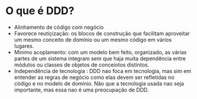 <h1>O que é DDD?</h1>

- Alinhamento de código com negócio
- Favorece reutiçização: os blocos de construção que facilitam aproveitar um mesmo conceito de domínio ou um mesmo código em vários lugares.
- Minimo acoplamento: com um modelo bem feito, organizado, as várias partes de um sistema integram sem que haja muita dependência entre módulos ou classes de objetos de conceiotos distintos.
- Independência de tecnologia : DDD nao foca em tecnologia, mas sim em entender as regras de negócio como elas devem ser refletidas no código e no modelo de domínio. Não que a tecnologia usada nao seja importante, mas essa nao é uma preocupação de DDD.
